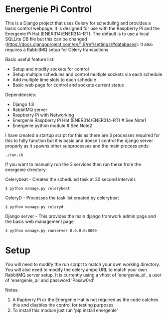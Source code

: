 # Energenie Pi Control

This is a Django project that uses Celery for scheduling and provides a basic control webpage.  It is designed for use with the Raspberry Pi and the Energenie Pi Hat (ENER314\ENER314-RT).  The default is to use a local SQLLite DB file but this can be changed (https://docs.djangoproject.com/en/1.9/ref/settings/#databases). It also requires a RabbitMQ setup for Celery transactions.

Basic useful feature list:

 * Setup and modify sockets for control
 * Setup multiple schedules and control multiple sockets via each schedule
 * Add multiple time slots to each schedule
 * Basic web page for control and sockets current status

Dependencies:

 * Django 1.8
 * RabbitMQ server
 * Raspberry Pi with Networking
 * Energenie Raspberry Pi Hat (ENER314\ENER314-RT)   # See Note1
 * Energenie python module # See Note2


I have created a startup script for this as there are 3 processes required for this to fully function but it is basic and doesn't control the django server properly as it spawns other subprocesses and the main process ends:
```
./run.sh
```
If you want to manually run the 3 services then run these from the energenie directory:

Celerybeat - Creates the scheduled task at 30 second intervals
```
$ python manage.py celerybeat
```
CeleryD - Processes the task list created by celerybeat
```
$ python manage.py celeryd
```
Django server - This provides the main django framwork admin page and the basic web management page
```
$ python manage.py runserver 0.0.0.0:8000
```

# Setup
You will need to modify the run script to match your own working directory.  You will also need to modify the celery ampq URL to match your own RabbitMQ server setup.  It is currently using a vhost of 'energenie_pi', a user of 'energenie_pi' and password 'Passw0rd'

Notes:

1. A Rapberry Pi or the Energenie Hat is not required as the code catches this and disables the control for testing purposes.
2. To install this module just run 'pip install energenie'
